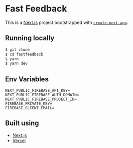 # Fast Feedback

This is a [Next.js](https://nextjs.org/) project bootstrapped with [`create-next-app`](https://github.com/vercel/next.js/tree/canary/packages/create-next-app).

## Running locally

```bash
$ git clone
$ cd fastfeedback
$ yarn
$ yarn dev
```

## Env Variables

```
NEXT_PUBLIC_FIREBASE_API_KEY=
NEXT_PUBLIC_FIREBASE_AUTH_DOMAIN=
NEXT_PUBLIC_FIREBASE_PROJECT_ID=
FIREBASE_PRIVATE_KEY=
FIREBASE_CLIENT_EMAIL=
```

## Built using

- [Next.js](https://nextjs.org/)
- [Vercel](https://vercel.com/)
